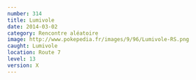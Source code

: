 ```yaml
---
number: 314
title: Lumivole
date: 2014-03-02
category: Rencontre aléatoire
image: http://www.pokepedia.fr/images/9/96/Lumivole-RS.png
caught: Lumivole
location: Route 7
level: 13
version: X
---
```

